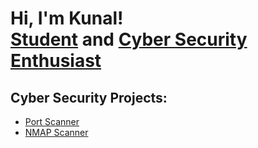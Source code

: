 <h1>Hi, I'm Kunal! <br/><a href="">Student</a> and <a href="https://www.linkedin.com/in/kunal-walavalkar-58528a216/"> Cyber Security Enthusiast</a>

<h2>Cyber Security Projects:</h2>

- [Port Scanner](https://github.com/KunalWalavalkar/Port-Scanner)
- [NMAP Scanner](https://github.com/KunalWalavalkar/Active-Directory-Home-Lab)


[twitter]: https://twitter.com/joshmadakor
[youtube]: https://www.youtube.com/c/joshmadakor
[instagram]: https://www.instagram.com/kunalxwalavalkar/
[linkedin]: https://linkedin.com/in/kunal-walavalkar-58528a216/

<!--
**joshmadakor1/joshmadakor1** is a ✨ _special_ ✨ repository because its `README.md` (this file) appears on your GitHub profile.

Here are some ideas to get you started:

- 🔭 I’m currently working on ...
- 🌱 I’m currently learning ...
- 👯 I’m looking to collaborate on ...
- 🤔 I’m looking for help with ...
- 💬 Ask me about ...
- 📫 How to reach me: ...
- 😄 Pronouns: ...
- ⚡ Fun fact: ...
-->
